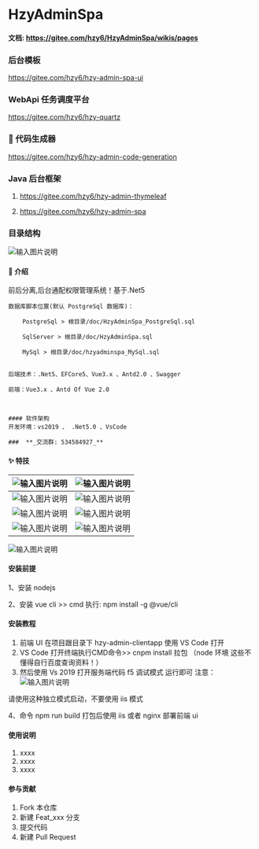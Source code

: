 # HzyAdminSpa

####  文档: https://gitee.com/hzy6/HzyAdminSpa/wikis/pages


### 后台模板
https://gitee.com/hzy6/hzy-admin-spa-ui

### WebApi 任务调度平台
https://gitee.com/hzy6/hzy-quartz

### 🚩  代码生成器 

https://gitee.com/hzy6/hzy-admin-code-generation

### Java 后台框架

1. https://gitee.com/hzy6/hzy-admin-thymeleaf

2. https://gitee.com/hzy6/hzy-admin-spa

### 目录结构

![输入图片说明](https://images.gitee.com/uploads/images/2021/0614/225823_4159745c_1242080.png "屏幕截图.png")

#### 📝  介绍 
前后分离,后台通配权限管理系统！基于.Net5

    数据库脚本位置(默认 PostgreSql 数据库)：

        PostgreSql > 根目录/doc/HzyAdminSpa_PostgreSql.sql

        SqlServer > 根目录/doc/HzyAdminSpa.sql

        MySql > 根目录/doc/hzyadminspa_MySql.sql


    后端技术：.Net5、EFCore5、Vue3.x 、Antd2.0 、Swagger
    
    前端：Vue3.x 、Antd Of Vue 2.0
    
    
    
    #### 软件架构
    开发环境：vs2019 、 .Net5.0 、VsCode
    
    ###  **_交流群: 534584927_** 



#### ✨  特技

| ![输入图片说明](https://images.gitee.com/uploads/images/2021/0528/155729_75be773c_1242080.png "屏幕截图.png") | ![输入图片说明](https://images.gitee.com/uploads/images/2021/0528/185359_45c10fc9_1242080.png "屏幕截图.png") |
|-----------------------------------------------------------------------------------------------------|-----------------------------------------------------------------------------------------------------|
| ![输入图片说明](https://images.gitee.com/uploads/images/2021/0528/185433_ef82bd42_1242080.png "屏幕截图.png") | ![输入图片说明](https://images.gitee.com/uploads/images/2021/0528/185506_3b83a405_1242080.png "屏幕截图.png") |
| ![输入图片说明](https://images.gitee.com/uploads/images/2021/0528/185540_4413085e_1242080.png "屏幕截图.png") | ![输入图片说明](https://images.gitee.com/uploads/images/2021/0528/185607_28ae4ec3_1242080.png "屏幕截图.png") |
| ![输入图片说明](https://images.gitee.com/uploads/images/2021/0528/185635_47a24fd9_1242080.png "屏幕截图.png") | ![输入图片说明](https://images.gitee.com/uploads/images/2021/0528/185701_b96e2f6c_1242080.png "屏幕截图.png") |

![输入图片说明](https://images.gitee.com/uploads/images/2021/0607/200025_8a62b4ca_1242080.png "屏幕截图.png")


#### 安装前提

1、安装 nodejs

2、安装 vue cli >> cmd 执行: npm install -g @vue/cli

#### 安装教程

1. 前端 UI 在项目跟目录下 hzy-admin-clientapp 使用 VS Code 打开
2. VS Code 打开终端执行CMD命令>> cnpm install 拉包 （node 环境 这些不懂得自行百度查询资料！）
3. 然后使用 Vs 2019 打开服务端代码 f5 调试模式 运行即可
注意：![输入图片说明](https://images.gitee.com/uploads/images/2019/1224/131124_8c2c3463_1242080.png "屏幕截图.png")

请使用这种独立模式启动，不要使用 iis 模式


4、命令 npm run build 打包后使用 iis 或者 nginx 部署前端 ui



#### 使用说明

1.  xxxx
2.  xxxx
3.  xxxx

#### 参与贡献

1.  Fork 本仓库
2.  新建 Feat_xxx 分支
3.  提交代码
4.  新建 Pull Request




